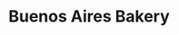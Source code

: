 ---
title: "Buenos Aires Bakery"
url: /ciudad-autonoma-de-buenos-aires/buenos-aires-bakery-avenida-coronel-diaz/
shop: panadería
---